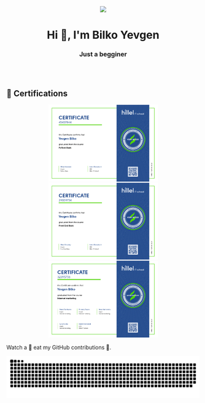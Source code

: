 
<p align="center">
  <img width="45%" height="auto" src="https://user-images.githubusercontent.com/72156168/130989446-dffc4c7e-3b3d-4177-a877-6c90e9d6e292.png" />
  </p>
<h1 align="center">Hi 👋, I'm Bilko Yevgen</h1>
<h3 align="center">Just a begginer</h3>

<br>
<br>

## 📜 Certifications

<p align="center">
  <a href="https://certificate.ithillel.ua/view/45457844">
    <img alt="Hillel: Python Basic" src="Images/Python-Basic.png" width="auto" height="200" />
  </a>
  <a href="https://certificate.ithillel.ua/view/29059734">
    <img alt="Hillel: Front-End Basic" src="Images/Front-End-Basic.png" width="auto" height="200"  />
  </a>
  <a href="https://certificate.ithillel.ua/view/32395756">
    <img alt="Hillel: Internet Marketing" src="Images/Internet-Marketing.png" width="auto" height="200"/>
  </a>
</p>


Watch a 🐍 eat my GitHub contributions 🍏.

![GitHubContributionsSnake](https://github.com/BilkoYevgen/BilkoYevgen/blob/GitHubContributionsSnakeImage/github-contribution-grid-snake.svg)
